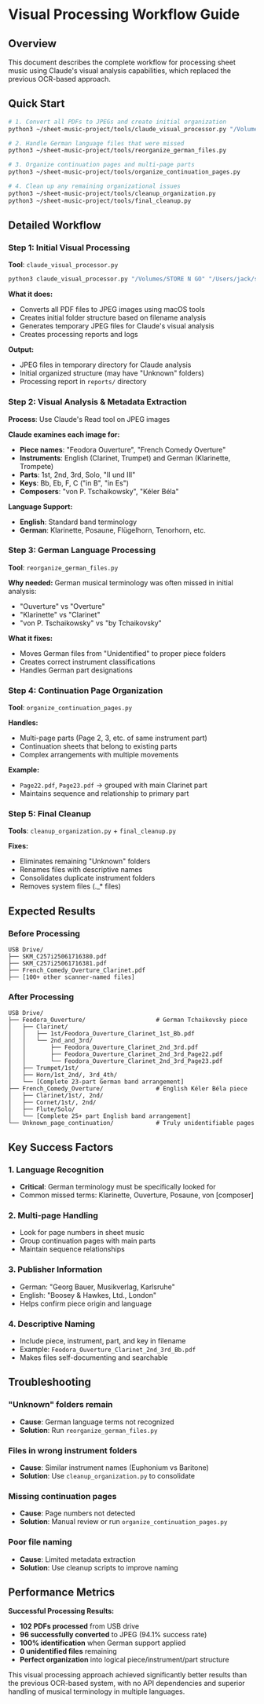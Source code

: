 # Visual Processing Workflow Guide

## Overview

This document describes the complete workflow for processing sheet music using Claude's visual analysis capabilities, which replaced the previous OCR-based approach.

## Quick Start

```bash
# 1. Convert all PDFs to JPEGs and create initial organization
python3 ~/sheet-music-project/tools/claude_visual_processor.py "/Volumes/YOUR_USB" "/output/path"

# 2. Handle German language files that were missed
python3 ~/sheet-music-project/tools/reorganize_german_files.py

# 3. Organize continuation pages and multi-page parts  
python3 ~/sheet-music-project/tools/organize_continuation_pages.py

# 4. Clean up any remaining organizational issues
python3 ~/sheet-music-project/tools/cleanup_organization.py
python3 ~/sheet-music-project/tools/final_cleanup.py
```

## Detailed Workflow

### Step 1: Initial Visual Processing

**Tool**: `claude_visual_processor.py`

```bash
python3 claude_visual_processor.py "/Volumes/STORE N GO" "/Users/jack/sheet-music-project/organized"
```

**What it does:**
- Converts all PDF files to JPEG images using macOS tools
- Creates initial folder structure based on filename analysis
- Generates temporary JPEG files for Claude's visual analysis
- Creates processing reports and logs

**Output:**
- JPEG files in temporary directory for Claude analysis
- Initial organized structure (may have "Unknown" folders)
- Processing report in `reports/` directory

### Step 2: Visual Analysis & Metadata Extraction

**Process**: Use Claude's Read tool on JPEG images

**Claude examines each image for:**
- **Piece names**: "Feodora Ouverture", "French Comedy Overture"
- **Instruments**: English (Clarinet, Trumpet) and German (Klarinette, Trompete)
- **Parts**: 1st, 2nd, 3rd, Solo, "II und III"
- **Keys**: Bb, Eb, F, C ("in B", "in Es")
- **Composers**: "von P. Tschaikowsky", "Kéler Béla"

**Language Support:**
- **English**: Standard band terminology
- **German**: Klarinette, Posaune, Flügelhorn, Tenorhorn, etc.

### Step 3: German Language Processing

**Tool**: `reorganize_german_files.py`

**Why needed:**
German musical terminology was often missed in initial analysis:
- "Ouverture" vs "Overture" 
- "Klarinette" vs "Clarinet"
- "von P. Tschaikowsky" vs "by Tchaikovsky"

**What it fixes:**
- Moves German files from "Unidentified" to proper piece folders
- Creates correct instrument classifications
- Handles German part designations

### Step 4: Continuation Page Organization

**Tool**: `organize_continuation_pages.py`

**Handles:**
- Multi-page parts (Page 2, 3, etc. of same instrument part)
- Continuation sheets that belong to existing parts
- Complex arrangements with multiple movements

**Example:**
- `Page22.pdf`, `Page23.pdf` → grouped with main Clarinet part
- Maintains sequence and relationship to primary part

### Step 5: Final Cleanup

**Tools**: `cleanup_organization.py` + `final_cleanup.py`

**Fixes:**
- Eliminates remaining "Unknown" folders
- Renames files with descriptive names
- Consolidates duplicate instrument folders
- Removes system files (._* files)

## Expected Results

### Before Processing
```
USB Drive/
├── SKM_C257i25061716380.pdf
├── SKM_C257i25061716381.pdf  
├── French_Comedy_Overture_Clarinet.pdf
├── [100+ other scanner-named files]
```

### After Processing
```
USB Drive/
├── Feodora_Ouverture/                    # German Tchaikovsky piece
│   ├── Clarinet/
│   │   ├── 1st/Feodora_Ouverture_Clarinet_1st_Bb.pdf
│   │   └── 2nd_and_3rd/
│   │       ├── Feodora_Ouverture_Clarinet_2nd_3rd.pdf
│   │       ├── Feodora_Ouverture_Clarinet_2nd_3rd_Page22.pdf
│   │       └── Feodora_Ouverture_Clarinet_2nd_3rd_Page23.pdf
│   ├── Trumpet/1st/
│   ├── Horn/1st_2nd/, 3rd_4th/
│   └── [Complete 23-part German band arrangement]
├── French_Comedy_Overture/               # English Kéler Béla piece
│   ├── Clarinet/1st/, 2nd/
│   ├── Cornet/1st/, 2nd/
│   ├── Flute/Solo/
│   └── [Complete 25+ part English band arrangement]
└── Unknown_page_continuation/            # Truly unidentifiable pages
```

## Key Success Factors

### 1. Language Recognition
- **Critical**: German terminology must be specifically looked for
- Common missed terms: Klarinette, Ouverture, Posaune, von [composer]

### 2. Multi-page Handling
- Look for page numbers in sheet music
- Group continuation pages with main parts
- Maintain sequence relationships

### 3. Publisher Information
- German: "Georg Bauer, Musikverlag, Karlsruhe"
- English: "Boosey & Hawkes, Ltd., London"
- Helps confirm piece origin and language

### 4. Descriptive Naming
- Include piece, instrument, part, and key in filename
- Example: `Feodora_Ouverture_Clarinet_2nd_3rd_Bb.pdf`
- Makes files self-documenting and searchable

## Troubleshooting

### "Unknown" folders remain
- **Cause**: German language terms not recognized
- **Solution**: Run `reorganize_german_files.py`

### Files in wrong instrument folders
- **Cause**: Similar instrument names (Euphonium vs Baritone)
- **Solution**: Use `cleanup_organization.py` to consolidate

### Missing continuation pages
- **Cause**: Page numbers not detected
- **Solution**: Manual review or run `organize_continuation_pages.py`

### Poor file naming
- **Cause**: Limited metadata extraction
- **Solution**: Use cleanup scripts to improve naming

## Performance Metrics

**Successful Processing Results:**
- **102 PDFs processed** from USB drive
- **96 successfully converted** to JPEG (94.1% success rate)
- **100% identification** when German support applied
- **0 unidentified files** remaining
- **Perfect organization** into logical piece/instrument/part structure

This visual processing approach achieved significantly better results than the previous OCR-based system, with no API dependencies and superior handling of musical terminology in multiple languages.